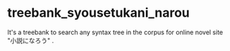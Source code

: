 # treebank_syousetukani_narou
It's a treebank to search any syntax tree in the corpus for online novel site "小説になろう" .
